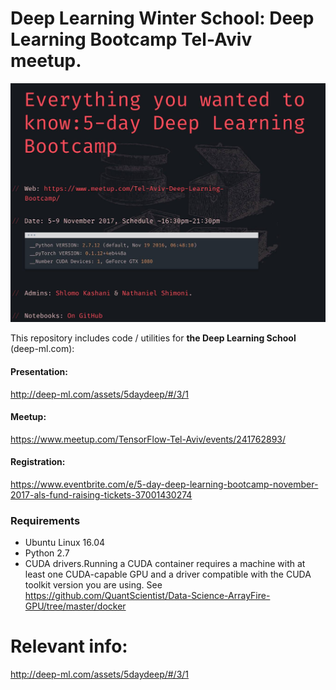 
# Deep Learning Winter School: Deep Learning Bootcamp Tel-Aviv meetup. 

![cuda](bootcamp.jpg)

This repository includes code / utilities for **the Deep Learning School** (deep-ml.com):

#### Presentation:
http://deep-ml.com/assets/5daydeep/#/3/1

#### Meetup:
https://www.meetup.com/TensorFlow-Tel-Aviv/events/241762893/

#### Registration:
https://www.eventbrite.com/e/5-day-deep-learning-bootcamp-november-2017-als-fund-raising-tickets-37001430274 



### Requirements
- Ubuntu Linux 16.04
- Python 2.7 
- CUDA drivers.Running a CUDA container requires a machine with at least one CUDA-capable GPU and a driver compatible with the CUDA toolkit version you are using.
See https://github.com/QuantScientist/Data-Science-ArrayFire-GPU/tree/master/docker


# Relevant info:

http://deep-ml.com/assets/5daydeep/#/3/1


